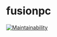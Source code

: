 # fusionpc

[![Maintainability](https://api.codeclimate.com/v1/badges/f2c77c45fc0d5b4a130e/maintainability)](https://codeclimate.com/github/pyokovlad/fusionpc/maintainability)